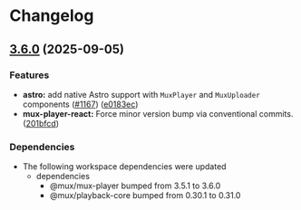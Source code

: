 # Changelog

## [3.6.0](https://github.com/muxinc/elements/compare/@mux/mux-player-astro@3.5.3...@mux/mux-player-astro@3.6.0) (2025-09-05)


### Features

* **astro:** add native Astro support with `MuxPlayer` and `MuxUploader` components ([#1167](https://github.com/muxinc/elements/issues/1167)) ([e0183ec](https://github.com/muxinc/elements/commit/e0183eceb30b98542356972f39652ce0ccf587ff))
* **mux-player-react:** Force minor version bump via conventional commits. ([201bfcd](https://github.com/muxinc/elements/commit/201bfcd2a4137b2c409d1ce5fb3b32576a99ba31))


### Dependencies

* The following workspace dependencies were updated
  * dependencies
    * @mux/mux-player bumped from 3.5.1 to 3.6.0
    * @mux/playback-core bumped from 0.30.1 to 0.31.0
